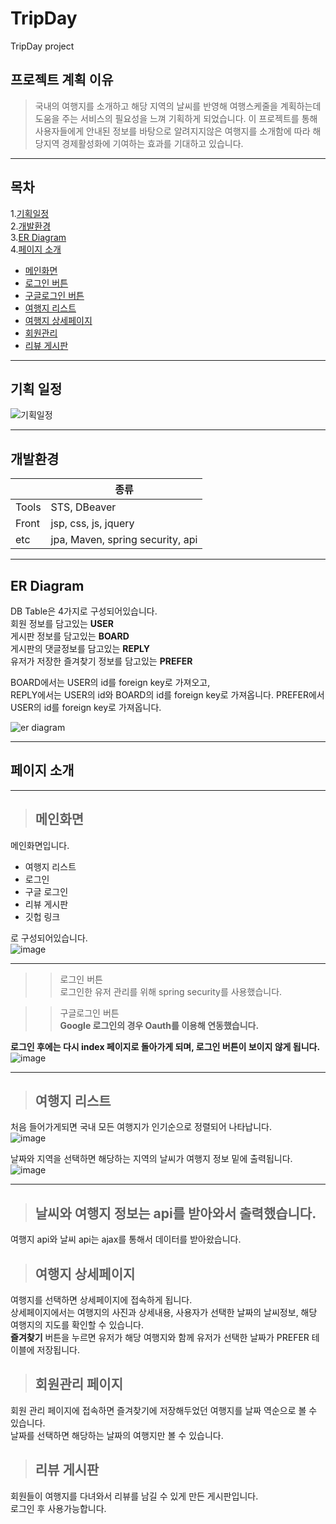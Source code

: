 # TripDay
TripDay project


## 프로젝트 계획 이유
> 국내의 여행지를 소개하고 해당 지역의 날씨를 반영해 여행스케줄을 계획하는데 도움을 주는 서비스의 필요성을 느껴 기획하게 되었습니다.
> 이 프로젝트를 통해 사용자들에게 안내된 정보를 바탕으로 알려지지않은 여행지를 소개함에 따라 해당지역 경제활성화에 기여하는 효과를 기대하고 있습니다.
---------------------------------
## 목차  

1.[기획일정](#기획-일정)  
2.[개발환경](#개발환경)  
3.[ER Diagram](#er-diagram)  
4.[페이지 소개](#페이지-소개)  
- [메인화면](#메인화면)
- [로그인 버튼](#로그인-버튼)
- [구글로그인 버튼](#구글로그인-버튼)
- [여행지 리스트](#여행지-리스트)
- [여행지 상세페이지](#여행지-상세페이지)
- [회원관리](#회원관리)
- [리뷰 게시판](#리뷰-게시판)


----------------------------
## 기획 일정
![기획일정](https://user-images.githubusercontent.com/87305963/125576509-82f2f4ac-779a-4f82-9b06-a902710c7fe6.JPG)


--------------------------
## 개발환경
||종류|
|------|--------|
|Tools| STS, DBeaver|
|Front| jsp, css, js, jquery|
|etc| jpa, Maven, spring security, api|

---------------------------
## ER Diagram
DB Table은 4가지로 구성되어있습니다.  
회원 정보를 담고있는 **USER**  
게시판 정보를 담고있는 **BOARD**   
게시판의 댓글정보를 담고있는 **REPLY**  
유저가 저장한 즐겨찾기 정보를 담고있는 **PREFER**  

BOARD에서는 USER의 id를 foreign key로 가져오고,  
REPLY에서는 USER의 id와 BOARD의 id를 foreign key로 가져옵니다. 
PREFER에서 USER의 id를 foreign key로 가져옵니다.  

![er diagram](https://user-images.githubusercontent.com/87305963/125576492-6fa13206-aa5e-4172-a41e-f7a64d2c47bd.JPG)


-------------------------
## 페이지 소개
------------------------
> ## 메인화면  

메인화면입니다.
  - 여행지 리스트
  - 로그인
  - 구글 로그인
  - 리뷰 게시판
  - 깃헙 링크  

로 구성되어있습니다.  
![image](https://user-images.githubusercontent.com/87305963/125579471-c2c93903-fb5c-4c07-a178-7c697b989e61.png)

-------
>> 로그인 버튼  
로그인한 유저 관리를 위해 spring security를 사용했습니다.

>> 구글로그인 버튼  
**Google 로그인의 경우 Oauth를 이용해 연동했습니다.**  


**로그인 후에는 다시 index 페이지로 돌아가게 되며, 로그인 버튼이 보이지 않게 됩니다.**  
![image](https://user-images.githubusercontent.com/87305963/125581014-5226c2f5-c58e-410d-8918-420e2180c520.png)

------------------------------------
> ## 여행지 리스트
처음 들어가게되면 국내 모든 여행지가 인기순으로 정렬되어 나타납니다.  
![image](https://user-images.githubusercontent.com/87305963/125581559-0e5f52f2-3ec9-438d-8cc0-84b7b6642998.png)

날짜와 지역을 선택하면 해당하는 지역의 날씨가 여행지 정보 밑에 출력됩니다.  
![image](https://user-images.githubusercontent.com/87305963/125581574-9a2d2466-a9a1-4a55-b5f7-a7e2680040d5.png)

----------
> ## 날씨와 여행지 정보는 api를 받아와서 출력했습니다.  
여행지 api와 날씨 api는 ajax를 통해서 데이터를 받아왔습니다.

> ## 여행지 상세페이지  
여행지를 선택하면 상세페이지에 접속하게 됩니다.  
상세페이지에서는 여행지의 사진과 상세내용, 사용자가 선택한 날짜의 날씨정보, 해당 여행지의 지도를 확인할 수 있습니다.  
**즐겨찾기** 버튼을 누르면 유저가 해당 여행지와 함께 유저가 선택한 날짜가 PREFER 테이블에 저장됩니다.  

> ## 회원관리 페이지  
회원 관리 페이지에 접속하면 즐겨찾기에 저장해두었던 여행지를 날짜 역순으로 볼 수 있습니다.  
날짜를 선택하면 해당하는 날짜의 여행지만 볼 수 있습니다.

> ## 리뷰 게시판  
회원들이 여행지를 다녀와서 리뷰를 남길 수 있게 만든 게시판입니다.  
로그인 후 사용가능합니다.